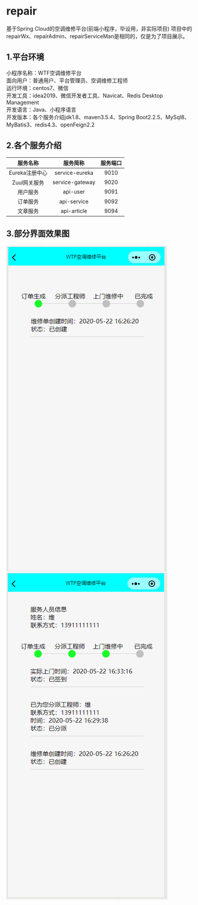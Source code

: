 # repair
基于Spring Cloud的空调维修平台(前端小程序，毕设用，非实际项目)
项目中的repairWx、repairAdmin、repairServiceMan是相同的，仅是为了项目展示。
## 1.平台环境
小程序名称：WTF空调维修平台  
面向用户：普通用户、平台管理员、空调维修工程师  
运行环境：centos7、微信  
开发工具：idea2019、微信开发者工具、Navicat、Redis Desktop Management  
开发语言：Java、小程序语言  
开发版本：各个服务介绍jdk1.8、maven3.5.4、Spring Boot2.2.5、MySql8、MyBatis3、redis4.3、openFeign2.2  
## 2.各个服务介绍
| 服务名称| 	服务简称| 	服务端口| 
|  :----:   | :----:   |:----:   |
|Eureka注册中心|	service-eureka|	9010|
|Zuul网关服务|	service-gateway	|9020|
|用户服务	|api-user	|9091|
|订单服务|	api-service|	9092|
|文章服务	|api-article|	9094|
## 3.部分界面效果图
![image](https://github.com/ReklFly/repair/blob/master/repair/img/%E5%AE%A2%E6%88%B7%E6%9F%A5%E7%9C%8B%E8%AE%A2%E5%8D%95%E7%8A%B6%E6%80%81.PNG)
![image](https://github.com/ReklFly/repair/blob/master/repair/img/2.jpg)
